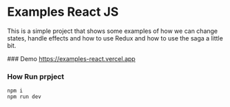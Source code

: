# Examples React JS

This is a simple project that shows some examples of how we can change states, handle effects and how to use Redux and how to use the saga a little bit.

### Demo
https://examples-react.vercel.app

### How Run prpject

```
npm i
npm run dev
```

